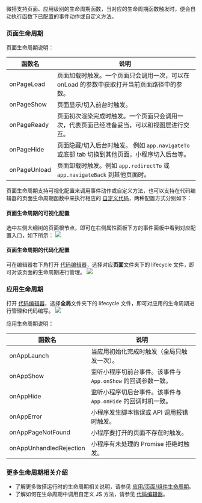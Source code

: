 微搭支持页面、应用级别的生命周期函数，当对应的生命周期函数触发时，便会自动执行函数下已配置的事件动作或自定义方法。


### 页面生命周期

页面生命周期说明：

| 函数名       | 说明                                                         |
| ------------ | ------------------------------------------------------------ |
| onPageLoad   | 页面加载时触发。一个页面只会调用一次，可以在 onLoad 的参数中获取打开当前页面路径中的参数。 |
| onPageShow   | 页面显示/切入前台时触发。                                      |
| onPageReady  | 页面初次渲染完成时触发。一个页面只会调用一次，代表页面已经准备妥当，可以和视图层进行交互。 |
| onPageHide   | 页面隐藏/切入后台时触发。 例如 `app.navigateTo` 或底部 tab 切换到其他页面，小程序切入后台等。 |
| onPageUnload | 页面卸载时触发。例如 `app.redirectTo` 或 `app.navigateBack` 到其他页面时。 |

页面生命周期支持可视化配置来调用事件动作或自定义方法，也可以支持在代码编辑器的页面生命周期函数中来执行相应的 [自定义代码](https://cloud.tencent.com/document/product/1301/86581)，两种配置方式分别如下：

#### 页面生命周期的可视化配置
选中左侧大纲树的页面根节点，即可在右侧属性面板下方的事件面板中看到对应配置入口，如下所示：
![](https://qcloudimg.tencent-cloud.cn/raw/e7ccd56a5d969a95e2c4baf1fb2b4347.png)


#### 页面生命周期的代码化配置
可在编辑器右下角打开 [代码编辑器](https://cloud.tencent.com/document/product/1301/57912)，选择对应**页面**文件夹下的 lifecycle 文件，即可对该页面的生命周期进行管理。
![](https://qcloudimg.tencent-cloud.cn/raw/feb997066d2e6d1447513dc5db0877d4.png)



### 应用生命周期

打开 [代码编辑器](https://cloud.tencent.com/document/product/1301/57912)，选择**全局**文件夹下的 lifecycle 文件，即可对应用的生命周期进行管理和代码编写。
![](https://qcloudimg.tencent-cloud.cn/raw/6938066e431c962c2b70b7e9122158a7.png)

应用生命周期说明：

| 函数名                  | 说明                                                     |
| ----------------------- | -------------------------------------------------------- |
| onAppLaunch             | 当应用初始化完成时触发（全局只触发一次）。                 |
| onAppShow               | 监听小程序切前台事件。该事件与 `App.onShow` 的回调参数一致。 |
| onAppHide               | 监听小程序切后台事件。该事件与 `App.onHide` 的回调时机一致。 |
| onAppError              | 小程序发生脚本错误或 API 调用报错时触发。                  |
| onAppPageNotFound       | 小程序要打开的页面不存在时触发。                           |
| onAppUnhandledRejection | 小程序有未处理的 Promise 拒绝时触发。                      |

### 更多生命周期相关介绍

- 了解更多微搭运行时的生命周期相关说明，请参见 [应用/页面/组件生命周期](https://docs.cloudbase.net/lowcode/framework/lifecycle)。
- 了解如何在生命周期中调用自定义 JS 方法，请参见 [代码编辑器](https://cloud.tencent.com/document/product/1301/57912#lifecycle)。
